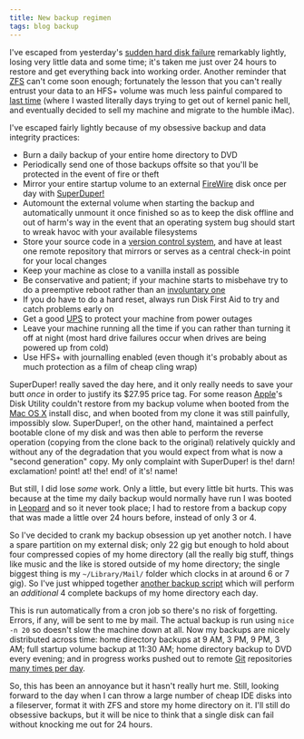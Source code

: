 ```yaml
---
title: New backup regimen
tags: blog backup
---
```


I've escaped from yesterday's [sudden hard disk failure](http://wincent.dev/a/about/wincent/weblog/archives/2007/07/involuntary_reb_12.php) remarkably lightly, losing very little data and some time; it's taken me just over 24 hours to restore and get everything back into working order. Another reminder that [ZFS](http://wincent.dev/wiki/ZFS) can't come soon enough; fortunately the lesson that you can't really entrust your data to an HFS+ volume was much less painful compared to [last time](http://wincent.dev/a/about/wincent/weblog/archives/2006/05/involuntary_reb_1.php) (where I wasted literally days trying to get out of kernel panic hell, and eventually decided to sell my machine and migrate to the humble iMac).

I've escaped fairly lightly because of my obsessive backup and data integrity practices:

-   Burn a daily backup of your entire home directory to DVD
-   Periodically send one of those backups offsite so that you'll be protected in the event of fire or theft
-   Mirror your entire startup volume to an external [FireWire](http://wincent.dev/wiki/FireWire) disk once per day with [SuperDuper!](http://wincent.dev/wiki/SuperDuper!)
-   Automount the external volume when starting the backup and automatically unmount it once finished so as to keep the disk offline and out of harm's way in the event that an operating system bug should start to wreak havoc with your available filesystems
-   Store your source code in a [version control system](http://wincent.dev/wiki/version%20control%20system), and have at least one remote repository that mirrors or serves as a central check-in point for your local changes
-   Keep your machine as close to a vanilla install as possible
-   Be conservative and patient; if your machine starts to misbehave try to do a preemptive reboot rather than an [involuntary one](http://wincent.dev/a/about/wincent/weblog/archives/involuntary_reboot_log/)
-   If you do have to do a hard reset, always run Disk First Aid to try and catch problems early on
-   Get a good [UPS](http://wincent.dev/wiki/UPS) to protect your machine from power outages
-   Leave your machine running all the time if you can rather than turning it off at night (most hard drive failures occur when drives are being powered up from cold)
-   Use HFS+ with journalling enabled (even though it's probably about as much protection as a film of cheap cling wrap)

SuperDuper! really saved the day here, and it only really needs to save your butt _once_ in order to justify its \$27.95 price tag. For some reason [Apple](http://wincent.dev/wiki/Apple)'s Disk Utility couldn't restore from my backup volume when booted from the [Mac OS X](http://wincent.dev/wiki/Mac%20OS%20X) install disc, and when booted from my clone it was still painfully, impossibly slow. SuperDuper!, on the other hand, maintained a perfect bootable clone of my disk and was then able to perform the reverse operation (copying from the clone back to the original) relatively quickly and without any of the degradation that you would expect from what is now a "second generation" copy. My only complaint with SuperDuper! is the! darn! exclamation! point! at! the! end! of it's! name!

But still, I did lose _some_ work. Only a little, but every little bit hurts. This was because at the time my daily backup would normally have run I was booted in [Leopard](http://wincent.dev/wiki/Leopard) and so it never took place; I had to restore from a backup copy that was made a little over 24 hours before, instead of only 3 or 4.

So I've decided to crank my backup obsession up yet another notch. I have a spare partition on my external disk; only 22 gig but enough to hold about four compressed copies of my home directory (all the really big stuff, things like music and the like is stored outside of my home directory; the single biggest thing is my `~/Library/Mail/` folder which clocks in at around 6 or 7 gig). So I've just whipped together [another backup script](http://wincent.dev/a/about/wincent/weblog/svn-log/archives/2007/07/add_home_directory_backup_scri.php) which will perform an _additional_ 4 complete backups of my home directory each day.

This is run automatically from a cron job so there's no risk of forgetting. Errors, if any, will be sent to me by mail. The actual backup is run using `nice -n 20` so doesn't slow the machine down at all. Now my backups are nicely distributed across time: home directory backups at 9 AM, 3 PM, 9 PM, 3 AM; full startup volume backup at 11:30 AM; home directory backup to DVD every evening; and in progress works pushed out to remote [Git](http://wincent.dev/wiki/Git) repositories [many times per day](http://wincent.dev/a/about/wincent/weblog/svn-log/).

So, this has been an annoyance but it hasn't really hurt me. Still, looking forward to the day when I can throw a large number of cheap IDE disks into a fileserver, format it with ZFS and store my home directory on it. I'll still do obsessive backups, but it will be nice to think that a single disk can fail without knocking me out for 24 hours.
